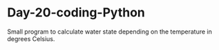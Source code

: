 # Day-20-coding-Python
Small program to calculate water state depending on the temperature in degrees Celsius.
